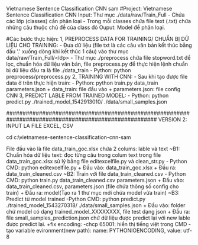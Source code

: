 Vietnamese Sentence Classification CNN sam
#Project: Vietnamese Sentence Classification CNN
Input: Thư mục ./data/raw/Train_Full
		- Chứa các lớp (classes) cần phân loại
		- Trong mỗi classes chứa file text (.txt) chứa những câu thuộc chủ đề của class đó
Ouput: Model để phân loại.

#Các bước thực hiện:
1, PREPROCESS DATA FOR TRAINING/ CHUẨN BỊ DỮ LIỆU CHO TRAINING:
	- Đưa dữ liệu (file txt là các câu văn bản kết thúc bằng dấu '.' xuống dòng khi kết thúc 1 câu) vào thư mục data/raw/Train_Full/<lớp>
	- Thư mục ./preprocess chứa file stopword.txt để lọc, chuẩn hóa dữ liệu văn bản, file preprocess.py
	để thực hiện lệnh chuẩn bị dữ liệu đầu ra là file ./data_train
	- Python: python preprocess/preprocess.py
2, TRAINING WITH CNN:
	- Sau khi tạo được file data ở trên thực hiện train:
	- Python: python train.py data_train parameters.json
	+ data_train: file đầu vào
	+ parameters.json: file config CNN
3, PREDICT LABLE FROM TRAINED MODEL:
    - Python: python predict.py ./trained_model_1542913010/ ./data/small_samples.json

######################################################################################################
VERSION 2: INPUT LA FILE EXCEL, CSV

cd c:\vietnamese-sentence-classification-cnn-sam

File đầu vào là file data_train_goc.xlsx chứa 2 colums: lable và text
~B1: Chuẩn hóa dữ liệu text: đọc từng câu trong colum text trong file data_train_goc.xlsx sử lý bằng file editexcelfile.py và clean_str.py
	- Python CMD: python editexcelfile.py
		+ Đầu vào: data_train_goc.xlsx
		+ Đầu ra: data_train_cleaned.csv
~B2: Train với file data_train_cleaned.csv
    - Python CMD: python train.py data_train_cleaned.csv parameters.json
		+ Đầu vào: data_train_cleaned.csv, parameters.json (file chứa thông số config cho train)
		+ Đầu ra: model(Tạo ra 1 thư mục mới chứa model vừa train)
~B3: Predict từ model trained
	-Python CMD: python predict.py ./trained_model_1543270318/ ./data/small_samples.json
		+ Đầu vào: folder chứ model có dạng trained_model_XXXXXXXX, file test dạng json 
		+ Đầu ra: file small_samples_prediction.json chứ dữ liệu được predict lại với new lable được predict lại.
+fix encoding:
	-chcp 65001: hiển thị tiếng việt trong CMD
	-tạo variable evironment(new path): name: PYTHONIOENCODING, value: utf-8
